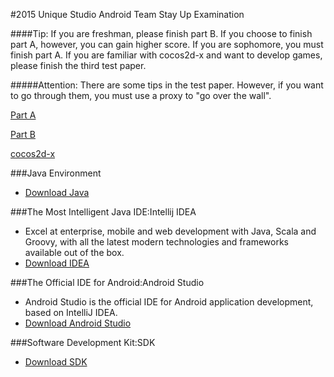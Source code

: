 #2015 Unique Studio Android Team Stay Up Examination

####Tip: If you are freshman, please finish part B. If you choose to finish part A, however, you can gain higher score. If you are sophomore, you must finish part A. If you are familiar with cocos2d-x and want to develop games, please finish the third test paper.

#####Attention: There are some tips in the test paper. However, if you want to go through them, you must use a proxy to "go over the wall".

[Part A](https://github.com/SingleCycleKing/UniqueStudio/blob/master/sophomore.md)

[Part B](https://github.com/SingleCycleKing/UniqueStudio/blob/master/freshman.md)

[cocos2d-x](https://github.com/SingleCycleKing/UniqueStudio/blob/master/cocos2d.md)

###Java Environment
- [Download Java](http://www.oracle.com/technetwork/java/javase/downloads/index.html)

###The Most Intelligent Java IDE:Intellij IDEA
- Excel at enterprise, mobile and web development with Java, Scala and Groovy, with all the latest modern technologies and frameworks available out of the box.
- [Download IDEA](https://www.jetbrains.com/idea/download/)

###The Official IDE for Android:Android Studio
- Android Studio is the official IDE for Android application development, based on IntelliJ IDEA.
- [Download Android Studio](http://developer.android.com/sdk/index.html)

###Software Development Kit:SDK
- [Download SDK](http://developer.android.com/sdk/index.html#top)
